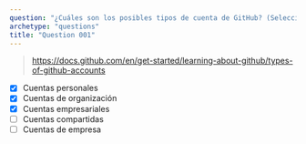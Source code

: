 ```yaml
---
question: "¿Cuáles son los posibles tipos de cuenta de GitHub? (Selecciona tres.)"
archetype: "questions"
title: "Question 001"
---
```



> https://docs.github.com/en/get-started/learning-about-github/types-of-github-accounts
- [x] Cuentas personales
- [x] Cuentas de organización
- [x] Cuentas empresariales
- [ ] Cuentas compartidas
- [ ] Cuentas de empresa
